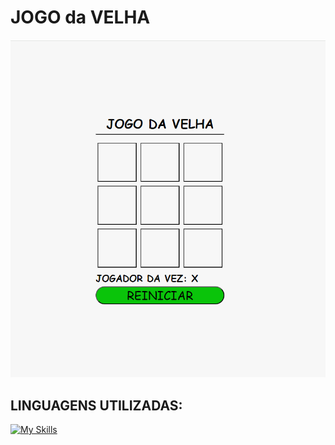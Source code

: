 # JOGO da VELHA
<img src="images/Capture.PNG">

## LINGUAGENS UTILIZADAS:
[![My Skills](https://skillicons.dev/icons?i=html,css,js)](https://skillicons.dev)
